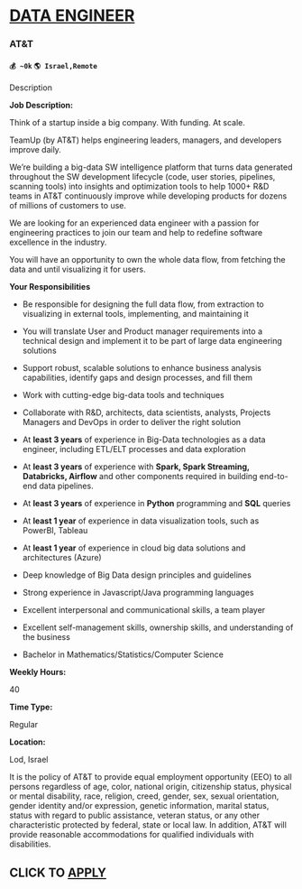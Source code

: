 # [DATA ENGINEER](https://www.remotewlb.com/apply/data-engineer-80198)  
### AT&T  
#### `💰 ~0k` `🌎 Israel,Remote`  

Description

**Job Description:**

Think of a startup inside a big company. With funding. At scale.

TeamUp (by AT&T) helps engineering leaders, managers, and developers improve daily.

We’re building a big-data SW intelligence platform that turns data generated throughout the SW development lifecycle (code, user stories, pipelines, scanning tools) into insights and optimization tools to help 1000+ R&D teams in AT&T continuously improve while developing products for dozens of millions of customers to use.

We are looking for an experienced data engineer with a passion for engineering practices to join our team and help to redefine software excellence in the industry.

You will have an opportunity to own the whole data flow, from fetching the data and until visualizing it for users.

 **Your Responsibilities**

  * Be responsible for designing the full data flow, from extraction to visualizing in external tools, implementing, and maintaining it
  * You will translate User and Product manager requirements into a technical design and implement it to be part of large data engineering solutions
  * Support robust, scalable solutions to enhance business analysis capabilities, identify gaps and design processes, and fill them
  * Work with cutting-edge big-data tools and techniques
  * Collaborate with R&D, architects, data scientists, analysts, Projects Managers and DevOps in order to deliver the right solution

  * At **least 3 years** of experience in Big-Data technologies as a data engineer, including ETL/ELT processes and data exploration
  * At **least 3 years** of experience with **Spark, Spark Streaming, Databricks, Airflow** and other components required in building end-to-end data pipelines.
  * At **least 3 years** of experience in **Python** programming and **SQL** queries
  * At **least 1 year** of experience in data visualization tools, such as PowerBI, Tableau
  * At **least 1 year** of experience in cloud big data solutions and architectures (Azure)
  * Deep knowledge of Big Data design principles and guidelines
  * Strong experience in Javascript/Java programming languages
  * Excellent interpersonal and communicational skills, a team player
  * Excellent self-management skills, ownership skills, and understanding of the business
  * Bachelor in Mathematics/Statistics/Computer Science

 **Weekly Hours:**

40

 **Time Type:**

Regular

 **Location:**

Lod, Israel

It is the policy of AT&T to provide equal employment opportunity (EEO) to all persons regardless of age, color, national origin, citizenship status, physical or mental disability, race, religion, creed, gender, sex, sexual orientation, gender identity and/or expression, genetic information, marital status, status with regard to public assistance, veteran status, or any other characteristic protected by federal, state or local law. In addition, AT&T will provide reasonable accommodations for qualified individuals with disabilities.

  
## CLICK TO [APPLY](https://www.remotewlb.com/apply/data-engineer-80198)

